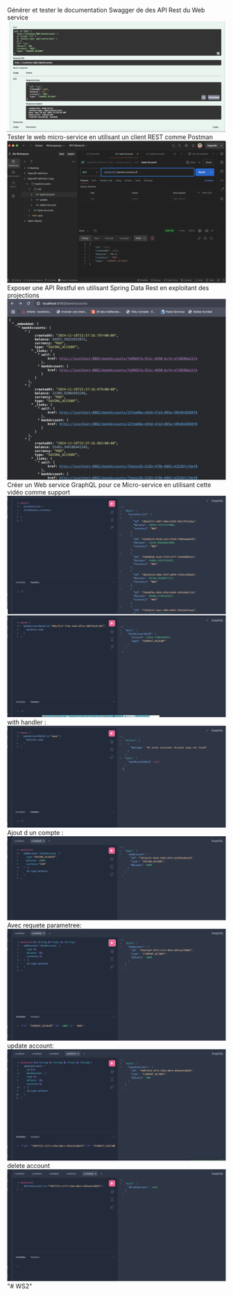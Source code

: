 Générer et tester le documentation Swagger de des API Rest du Web service
![img.png](img.png)
Tester le web micro-service en utilisant un client REST comme Postman
![img_1.png](img_1.png)
Exposer une API Restful en utilisant Spring Data Rest en exploitant des projections
![img_2.png](img_2.png)
Créer un Web service GraphQL pour ce Micro-service en utilisant cette vidéo comme support
![img_3.png](img_3.png)
![img_5.png](img_5.png)
with handler :
![img_6.png](img_6.png)
Ajout d un compte :
![img_7.png](img_7.png)
Avec requete parametree:
![img_8.png](img_8.png)
update account:
![img_9.png](img_9.png)
delete account 
![img_10.png](img_10.png)"# WS2" 
